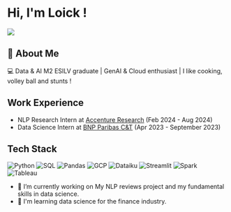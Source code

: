 # Hi, I'm Loick !

[![](https://img.shields.io/badge/LinkedIn-0077B5?style=for-the-badge&logo=linkedin&logoColor=white)](https://www.linkedin.com/in/maxence-lasbordes/)

## 💫 About Me

💻 Data & AI M2 ESILV graduate | GenAI & Cloud enthusiast | I like cooking, volley ball and stunts !

## Work Experience

- NLP Research Intern at [Accenture Research](https://www.accenture.com/fr-fr/about/accenture-research-index) (Feb 2024 - Aug 2024)
- Data Science Intern at [BNP Paribas C&T](https://group.bnpparibas/emploi-carriere/metiers/consulting-et-transformation) (Apr 2023 - September 2023)

## Tech Stack

![Python](https://img.shields.io/badge/python-3670A0?style=for-the-badge&logo=python&logoColor=ffdd54) ![SQL](https://img.shields.io/badge/SQL-4479A1?style=for-the-badge&logo=sql&logoColor=white) ![Pandas](https://img.shields.io/badge/pandas-%23150458.svg?style=for-the-badge&logo=pandas&logoColor=white) ![GCP](https://img.shields.io/badge/Google_Cloud-4285F4?style=for-the-badge&logo=google-cloud&logoColor=white) ![Dataiku](https://img.shields.io/badge/Dataiku-2AB1AC?style=for-the-badge&logo=dataiku&logoColor=white) ![Streamlit](https://img.shields.io/badge/Streamlit-FF4B4B?style=for-the-badge&logo=streamlit&logoColor=white) ![Spark](https://img.shields.io/badge/Apache_Spark-E25A1C?style=for-the-badge&logo=apache-spark&logoColor=white) ![Tableau](https://img.shields.io/badge/Tableau-E97627?style=for-the-badge&logo=Tableau&logoColor=white)

- 🔭 I’m currently working on My NLP reviews project and my fundamental skills in data science.
- 🌱 I'm learning data science for the finance industry.
